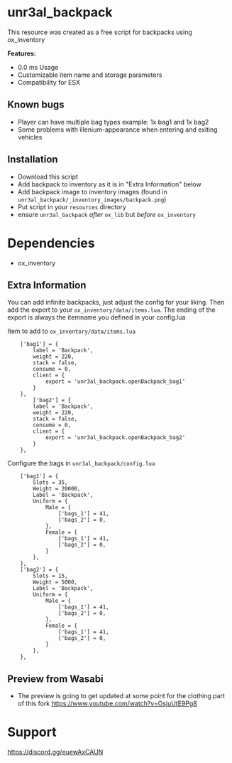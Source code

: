 # unr3al_backpack

This resource was created as a free script for backpacks using ox_inventory

<b>Features:</b>
- 0.0 ms Usage
- Customizable item name and storage parameters
- Compatibility for ESX

## Known bugs
- Player can have multiple bag types example: 1x bag1 and 1x bag2
- Some problems with illenium-appearance when entering and exiting vehicles

## Installation

- Download this script
- Add backpack to inventory as it is in "Extra Information" below
- Add backpack image to inventory images (found in `unr3al_backpack/_inventory_images/backpack.png`)
- Put script in your `resources` directory
- ensure `unr3al_backpack` *after* `ox_lib` but *before* `ox_inventory`

# Dependencies
 - ox_inventory

## Extra Information

You can add infinite backpacks, just adjust the config for your liking.
Then add the export to your `ox_inventory/data/items.lua`. The ending of the export is always the itemname you defined in your config.lua



Item to add to `ox_inventory/data/items.lua`
```
	['bag1'] = {
		label = 'Backpack',
		weight = 220,
		stack = false,
		consume = 0,
		client = {
			export = 'unr3al_backpack.openBackpack_bag1'
		}
	},
		['bag2'] = {
		label = 'Backpack',
		weight = 220,
		stack = false,
		consume = 0,
		client = {
			export = 'unr3al_backpack.openBackpack_bag2'
		}
	},
```
Configure the bags in `unr3al_backpack/config.lua`
```
    ['bag1'] = {
        Slots = 35,
        Weight = 20000,
        Label = 'Backpack',
        Uniform = {
            Male = {
                ['bags_1'] = 41,
                ['bags_2'] = 0,
            },
            Female = {
                ['bags_1'] = 41,
                ['bags_2'] = 0,
            }
        },
    },
    ['bag2'] = {
        Slots = 15,
        Weight = 5000,
        Label = 'Backpack',
        Uniform = {
            Male = {
                ['bags_1'] = 41,
                ['bags_2'] = 0,
            },
            Female = {
                ['bags_1'] = 41,
                ['bags_2'] = 0,
            }
        },
    },
```

## Preview from Wasabi
- The preview is going to get updated at some point for the clothing part of this fork
https://www.youtube.com/watch?v=OsjuUtE9Pg8

# Support
https://discord.gg/euewAxCAUN
